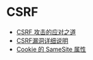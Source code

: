 # CSRF

- [CSRF 攻击的应对之道](https://www.ibm.com/developerworks/cn/web/1102_niugang_csrf/index.html)
- [CSRF漏洞详细说明](http://www.nxadmin.com/web/924.html)
- [Cookie 的 SameSite 属性](http://www.ruanyifeng.com/blog/2019/09/cookie-samesite.html)
